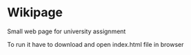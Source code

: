 # Wikipage
Small web page for university assignment

To run it have to download and open index.html file in browser

